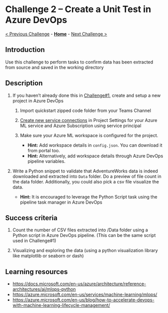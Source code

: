 # Challenge 2 – Create a Unit Test in Azure DevOps

[< Previous Challenge](./01-TimeSeriesForecasting.md) - **[Home](../README.md)** - [Next Challenge >](./03-BuildPipeline.md)

## Introduction

Use this challenge to perform tasks to confirm data has been extracted from
source and saved in the working directory

## Description

1.  If you haven’t already done this in
    [Challenge\#1](01-TimeSeriesForecasting.md), create and setup a new project
    in Azure DevOps

    1.  Import quickstart zipped code folder from your Teams Channel

    2.  [Create new service connections](https://docs.microsoft.com/en-us/azure/devops/pipelines/library/service-endpoints?view=azure-devops&tabs=yaml) in Project Settings for your Azure ML service and Azure Subscription using service
        principal

    3.  Make sure your Azure ML workspace is configured for the project.         
        - **Hint:** Add workspace details in `config.json`. You can download it from portal too.
        - **Hint:** Alternatively, add workspace details through Azure DevOps pipeline variables.

2.  Write a Python snippet to validate that AdventureWorks data is indeed downloaded and extracted into `Data` folder. Do a preview of file count in the data folder. Additionally, you could also pick a csv file visualize the data.
    - **Hint:** It is encouraged to leverage the Python Script task using the pipeline task manager in Azure DevOps

## Success criteria

1.  Count the number of CSV files extracted into /Data folder using a Python script in Azure DevOps pipeline. (This can be the same script used in Challenge#1)
    
2.  Visualizing and exploring the data (using a python visualization library like matplotlib or seaborn or dash)

## Learning resources

-   <https://docs.microsoft.com/en-us/azure/architecture/reference-architectures/ai/mlops-python>
-   https://azure.microsoft.com/en-us/services/machine-learning/mlops/
-   https://azure.microsoft.com/en-us/blog/how-to-accelerate-devops-with-machine-learning-lifecycle-management/




